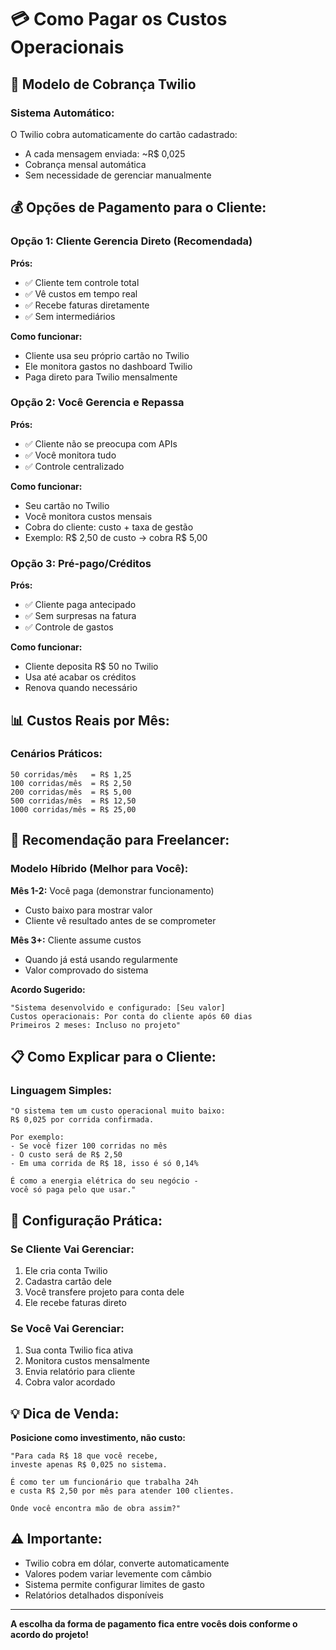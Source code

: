 # 💳 Como Pagar os Custos Operacionais

## 🎯 Modelo de Cobrança Twilio

### **Sistema Automático:**
O Twilio cobra automaticamente do cartão cadastrado:
- A cada mensagem enviada: ~R$ 0,025
- Cobrança mensal automática
- Sem necessidade de gerenciar manualmente

## 💰 Opções de Pagamento para o Cliente:

### **Opção 1: Cliente Gerencia Direto (Recomendada)**
**Prós:**
- ✅ Cliente tem controle total
- ✅ Vê custos em tempo real  
- ✅ Recebe faturas diretamente
- ✅ Sem intermediários

**Como funcionar:**
- Cliente usa seu próprio cartão no Twilio
- Ele monitora gastos no dashboard Twilio
- Paga direto para Twilio mensalmente

### **Opção 2: Você Gerencia e Repassa**
**Prós:**
- ✅ Cliente não se preocupa com APIs
- ✅ Você monitora tudo
- ✅ Controle centralizado

**Como funcionar:**
- Seu cartão no Twilio
- Você monitora custos mensais
- Cobra do cliente: custo + taxa de gestão
- Exemplo: R$ 2,50 de custo → cobra R$ 5,00

### **Opção 3: Pré-pago/Créditos**
**Prós:**
- ✅ Cliente paga antecipado
- ✅ Sem surpresas na fatura
- ✅ Controle de gastos

**Como funcionar:**
- Cliente deposita R$ 50 no Twilio
- Usa até acabar os créditos
- Renova quando necessário

## 📊 Custos Reais por Mês:

### **Cenários Práticos:**
```
50 corridas/mês   = R$ 1,25
100 corridas/mês  = R$ 2,50
200 corridas/mês  = R$ 5,00
500 corridas/mês  = R$ 12,50
1000 corridas/mês = R$ 25,00
```

## 🎯 Recomendação para Freelancer:

### **Modelo Híbrido (Melhor para Você):**

**Mês 1-2:** Você paga (demonstrar funcionamento)
- Custo baixo para mostrar valor
- Cliente vê resultado antes de se comprometer

**Mês 3+:** Cliente assume custos
- Quando já está usando regularmente
- Valor comprovado do sistema

**Acordo Sugerido:**
```
"Sistema desenvolvido e configurado: [Seu valor]
Custos operacionais: Por conta do cliente após 60 dias
Primeiros 2 meses: Incluso no projeto"
```

## 📋 Como Explicar para o Cliente:

### **Linguagem Simples:**
```
"O sistema tem um custo operacional muito baixo:
R$ 0,025 por corrida confirmada.

Por exemplo:
- Se você fizer 100 corridas no mês
- O custo será de R$ 2,50
- Em uma corrida de R$ 18, isso é só 0,14%

É como a energia elétrica do seu negócio - 
você só paga pelo que usar."
```

## 🔧 Configuração Prática:

### **Se Cliente Vai Gerenciar:**
1. Ele cria conta Twilio
2. Cadastra cartão dele
3. Você transfere projeto para conta dele
4. Ele recebe faturas direto

### **Se Você Vai Gerenciar:**
1. Sua conta Twilio fica ativa
2. Monitora custos mensalmente
3. Envia relatório para cliente
4. Cobra valor acordado

## 💡 Dica de Venda:

**Posicione como investimento, não custo:**
```
"Para cada R$ 18 que você recebe,
investe apenas R$ 0,025 no sistema.

É como ter um funcionário que trabalha 24h
e custa R$ 2,50 por mês para atender 100 clientes.

Onde você encontra mão de obra assim?"
```

## ⚠️ Importante:

- Twilio cobra em dólar, converte automaticamente
- Valores podem variar levemente com câmbio
- Sistema permite configurar limites de gasto
- Relatórios detalhados disponíveis

---

**A escolha da forma de pagamento fica entre vocês dois conforme o acordo do projeto!**
